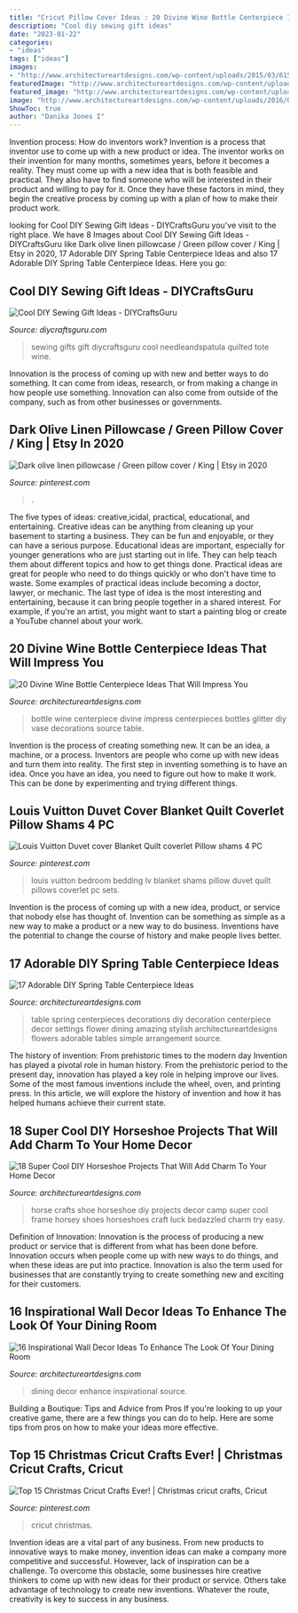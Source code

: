 ```yaml
---
title: "Cricut Pillow Cover Ideas : 20 Divine Wine Bottle Centerpiece Ideas That Will Impress You"
description: "Cool diy sewing gift ideas"
date: "2023-01-22"
categories:
- "ideas"
tags: ["ideas"]
images:
- "http://www.architectureartdesigns.com/wp-content/uploads/2015/03/615-630x945.jpg"
featuredImage: "http://www.architectureartdesigns.com/wp-content/uploads/2015/03/615-630x945.jpg"
featured_image: "http://www.architectureartdesigns.com/wp-content/uploads/2016/05/15-89-630x425.jpg"
image: "http://www.architectureartdesigns.com/wp-content/uploads/2016/05/15-89-630x425.jpg"
ShowToc: true
author: "Danika Jones I"
---
```



Invention process: How do inventors work?
Invention is a process that inventor use to come up with a new product or idea. The inventor works on their invention for many months, sometimes years, before it becomes a reality. They must come up with a new idea that is both feasible and practical. They also have to find someone who will be interested in their product and willing to pay for it. Once they have these factors in mind, they begin the creative process by coming up with a plan of how to make their product work.

	

		
looking for Cool DIY Sewing Gift Ideas - DIYCraftsGuru you've visit to the right place. We have 8 Images about Cool DIY Sewing Gift Ideas - DIYCraftsGuru like Dark olive linen pillowcase / Green pillow cover / King | Etsy in 2020, 17 Adorable DIY Spring Table Centerpiece Ideas and also 17 Adorable DIY Spring Table Centerpiece Ideas. Here you go:
		
    
## Cool DIY Sewing Gift Ideas - DIYCraftsGuru

<img loading=lazy src="https://www.diycraftsguru.com/wp-content/uploads/2016/03/22-sewing-gifts-featured-image.jpg" onerror="this.onerror=null;this.src='https://tse1.mm.bing.net/th?id=OIP.vfhigw9q2tY2NQI5j0PXZAHaJ3&amp;pid=15.1';" alt="Cool DIY Sewing Gift Ideas - DIYCraftsGuru">

_Source: diycraftsguru.com_

>sewing gifts gift diycraftsguru cool needleandspatula quilted tote wine. 

	

Innovation is the process of coming up with new and better ways to do something. It can come from ideas, research, or from making a change in how people use something. Innovation can also come from outside of the company, such as from other businesses or governments.

    
## Dark Olive Linen Pillowcase / Green Pillow Cover / King | Etsy In 2020

<img loading=lazy src="https://i.pinimg.com/736x/58/74/e9/5874e9e194e98227c7014d1e2a99b17e.jpg" onerror="this.onerror=null;this.src='https://tse1.mm.bing.net/th?id=OIP.n9Y3u_GuJda4h5CCP5c26wHaFj&amp;pid=15.1';" alt="Dark olive linen pillowcase / Green pillow cover / King | Etsy in 2020">

_Source: pinterest.com_

>. 

	

The five types of ideas: creative,icidal, practical, educational, and entertaining.
Creative ideas can be anything from cleaning up your basement to starting a business. They can be fun and enjoyable, or they can have a serious purpose. Educational ideas are important, especially for younger generations who are just starting out in life. They can help teach them about different topics and how to get things done. Practical ideas are great for people who need to do things quickly or who don't have time to waste. Some examples of practical ideas include becoming a doctor, lawyer, or mechanic. The last type of idea is the most interesting and entertaining, because it can bring people together in a shared interest. For example, if you're an artist, you might want to start a painting blog or create a YouTube channel about your work.

    
## 20 Divine Wine Bottle Centerpiece Ideas That Will Impress You

<img loading=lazy src="http://www.architectureartdesigns.com/wp-content/uploads/2016/10/16-12.jpg" onerror="this.onerror=null;this.src='https://tse1.mm.bing.net/th?id=OIP.ss0s5SkabjEr6-ornNnKAwDIEs&amp;pid=15.1';" alt="20 Divine Wine Bottle Centerpiece Ideas That Will Impress You">

_Source: architectureartdesigns.com_

>bottle wine centerpiece divine impress centerpieces bottles glitter diy vase decorations source table. 

	

Invention is the process of creating something new. It can be an idea, a machine, or a process. Inventors are people who come up with new ideas and turn them into reality. The first step in inventing something is to have an idea. Once you have an idea, you need to figure out how to make it work. This can be done by experimenting and trying different things.

    
## Louis Vuitton Duvet Cover Blanket Quilt Coverlet Pillow Shams 4 PC

<img loading=lazy src="https://i.pinimg.com/736x/98/20/83/982083cc150c2bc97bb190720bc5c4d4.jpg" onerror="this.onerror=null;this.src='https://tse3.mm.bing.net/th?id=OIP.TjzCt1Aclqr-NQl8_3JR9AHaHa&amp;pid=15.1';" alt="Louis Vuitton Duvet cover Blanket Quilt coverlet Pillow shams 4 PC">

_Source: pinterest.com_

>louis vuitton bedroom bedding lv blanket shams pillow duvet quilt pillows coverlet pc sets. 

	

Invention is the process of coming up with a new idea, product, or service that nobody else has thought of. Invention can be something as simple as a new way to make a product or a new way to do business. Inventions have the potential to change the course of history and make people lives better.

    
## 17 Adorable DIY Spring Table Centerpiece Ideas

<img loading=lazy src="http://www.architectureartdesigns.com/wp-content/uploads/2015/03/615-630x945.jpg" onerror="this.onerror=null;this.src='https://tse1.mm.bing.net/th?id=OIP.Ue9YK14yUbRZ5f3-bQRlbQHaLH&amp;pid=15.1';" alt="17 Adorable DIY Spring Table Centerpiece Ideas">

_Source: architectureartdesigns.com_

>table spring centerpieces decorations diy decoration centerpiece decor settings flower dining amazing stylish architectureartdesigns flowers adorable tables simple arrangement source. 

	

The history of invention: From prehistoric times to the modern day
Invention has played a pivotal role in human history. From the prehistoric period to the present day, innovation has played a key role in helping improve our lives. Some of the most famous inventions include the wheel, oven, and printing press. In this article, we will explore the history of invention and how it has helped humans achieve their current state.

    
## 18 Super Cool DIY Horseshoe Projects That Will Add Charm To Your Home Decor

<img loading=lazy src="http://www.architectureartdesigns.com/wp-content/uploads/2016/08/15-12.jpg" onerror="this.onerror=null;this.src='https://tse1.mm.bing.net/th?id=OIP.MFgBPjfpCZ7uiYVCDf6abwHaNJ&amp;pid=15.1';" alt="18 Super Cool DIY Horseshoe Projects That Will Add Charm To Your Home Decor">

_Source: architectureartdesigns.com_

>horse crafts shoe horseshoe diy projects decor camp super cool frame horsey shoes horseshoes craft luck bedazzled charm try easy. 

	

Definition of Innovation:
Innovation is the process of producing a new product or service that is different from what has been done before. Innovation occurs when people come up with new ways to do things, and when these ideas are put into practice. Innovation is also the term used for businesses that are constantly trying to create something new and exciting for their customers.

    
## 16 Inspirational Wall Decor Ideas To Enhance The Look Of Your Dining Room

<img loading=lazy src="http://www.architectureartdesigns.com/wp-content/uploads/2016/05/15-89-630x425.jpg" onerror="this.onerror=null;this.src='https://tse4.mm.bing.net/th?id=OIP.AtiXYdMpqIZiFYU09Qmf6AHaE_&amp;pid=15.1';" alt="16 Inspirational Wall Decor Ideas To Enhance The Look Of Your Dining Room">

_Source: architectureartdesigns.com_

>dining decor enhance inspirational source. 

	

Building a Boutique: Tips and Advice from Pros
If you're looking to up your creative game, there are a few things you can do to help. Here are some tips from pros on how to make your ideas more effective.

    
## Top 15 Christmas Cricut Crafts Ever! | Christmas Cricut Crafts, Cricut

<img loading=lazy src="https://i.pinimg.com/736x/e8/c1/3b/e8c13bf8524e970003716165eda2c989.jpg" onerror="this.onerror=null;this.src='https://tse4.mm.bing.net/th?id=OIP.g8cNvTs-CACuIHenhBqzwwHaLH&amp;pid=15.1';" alt="Top 15 Christmas Cricut Crafts Ever! | Christmas cricut crafts, Cricut">

_Source: pinterest.com_

>cricut christmas. 

	

Invention ideas are a vital part of any business. From new products to innovative ways to make money, invention ideas can make a company more competitive and successful. However, lack of inspiration can be a challenge. To overcome this obstacle, some businesses hire creative thinkers to come up with new ideas for their product or service. Others take advantage of technology to create new inventions. Whatever the route, creativity is key to success in any business.

